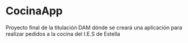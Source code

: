 # CocinaApp
Proyecto final de la titulación DAM dónde se creará una aplicación para realizar pedidos a la cocina del I.E.S de Estella
